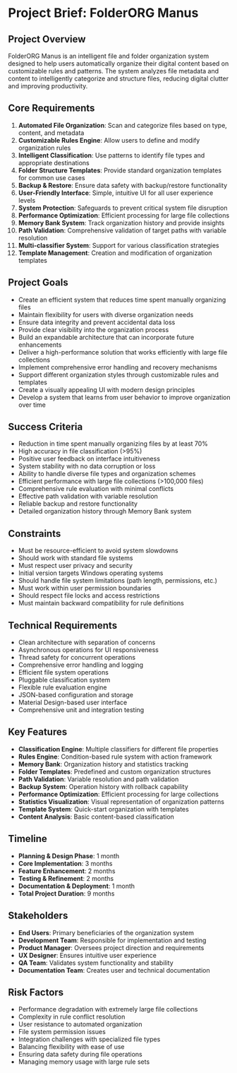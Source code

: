 # Project Brief: FolderORG Manus

## Project Overview
FolderORG Manus is an intelligent file and folder organization system designed to help users automatically organize their digital content based on customizable rules and patterns. The system analyzes file metadata and content to intelligently categorize and structure files, reducing digital clutter and improving productivity.

## Core Requirements
1. **Automated File Organization**: Scan and categorize files based on type, content, and metadata
2. **Customizable Rules Engine**: Allow users to define and modify organization rules
3. **Intelligent Classification**: Use patterns to identify file types and appropriate destinations
4. **Folder Structure Templates**: Provide standard organization templates for common use cases
5. **Backup & Restore**: Ensure data safety with backup/restore functionality
6. **User-Friendly Interface**: Simple, intuitive UI for all user experience levels
7. **System Protection**: Safeguards to prevent critical system file disruption
8. **Performance Optimization**: Efficient processing for large file collections
9. **Memory Bank System**: Track organization history and provide insights
10. **Path Validation**: Comprehensive validation of target paths with variable resolution
11. **Multi-classifier System**: Support for various classification strategies
12. **Template Management**: Creation and modification of organization templates

## Project Goals
- Create an efficient system that reduces time spent manually organizing files
- Maintain flexibility for users with diverse organization needs
- Ensure data integrity and prevent accidental data loss
- Provide clear visibility into the organization process
- Build an expandable architecture that can incorporate future enhancements
- Deliver a high-performance solution that works efficiently with large file collections
- Implement comprehensive error handling and recovery mechanisms
- Support different organization styles through customizable rules and templates
- Create a visually appealing UI with modern design principles
- Develop a system that learns from user behavior to improve organization over time

## Success Criteria
- Reduction in time spent manually organizing files by at least 70%
- High accuracy in file classification (>95%)
- Positive user feedback on interface intuitiveness
- System stability with no data corruption or loss
- Ability to handle diverse file types and organization schemes
- Efficient performance with large file collections (>100,000 files)
- Comprehensive rule evaluation with minimal conflicts
- Effective path validation with variable resolution
- Reliable backup and restore functionality
- Detailed organization history through Memory Bank system

## Constraints
- Must be resource-efficient to avoid system slowdowns
- Should work with standard file systems
- Must respect user privacy and security
- Initial version targets Windows operating systems
- Should handle file system limitations (path length, permissions, etc.)
- Must work within user permission boundaries
- Should respect file locks and access restrictions
- Must maintain backward compatibility for rule definitions

## Technical Requirements
- Clean architecture with separation of concerns
- Asynchronous operations for UI responsiveness
- Thread safety for concurrent operations
- Comprehensive error handling and logging
- Efficient file system operations
- Pluggable classification system
- Flexible rule evaluation engine
- JSON-based configuration and storage
- Material Design-based user interface
- Comprehensive unit and integration testing

## Key Features
- **Classification Engine**: Multiple classifiers for different file properties
- **Rules Engine**: Condition-based rule system with action framework
- **Memory Bank**: Organization history and statistics tracking
- **Folder Templates**: Predefined and custom organization structures
- **Path Validation**: Variable resolution and path validation
- **Backup System**: Operation history with rollback capability
- **Performance Optimization**: Efficient processing for large collections
- **Statistics Visualization**: Visual representation of organization patterns
- **Template System**: Quick-start organization with templates
- **Content Analysis**: Basic content-based classification

## Timeline
- **Planning & Design Phase**: 1 month
- **Core Implementation**: 3 months
- **Feature Enhancement**: 2 months
- **Testing & Refinement**: 2 months
- **Documentation & Deployment**: 1 month
- **Total Project Duration**: 9 months

## Stakeholders
- **End Users**: Primary beneficiaries of the organization system
- **Development Team**: Responsible for implementation and testing
- **Product Manager**: Oversees project direction and requirements
- **UX Designer**: Ensures intuitive user experience
- **QA Team**: Validates system functionality and stability
- **Documentation Team**: Creates user and technical documentation

## Risk Factors
- Performance degradation with extremely large file collections
- Complexity in rule conflict resolution
- User resistance to automated organization
- File system permission issues
- Integration challenges with specialized file types
- Balancing flexibility with ease of use
- Ensuring data safety during file operations
- Managing memory usage with large rule sets 